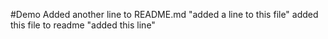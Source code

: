 #Demo
Added another line to README.md
"added a line to this file" 
a d d e d   t h i s   f i l e   t o   r e a d m e  
 "added this line" 
